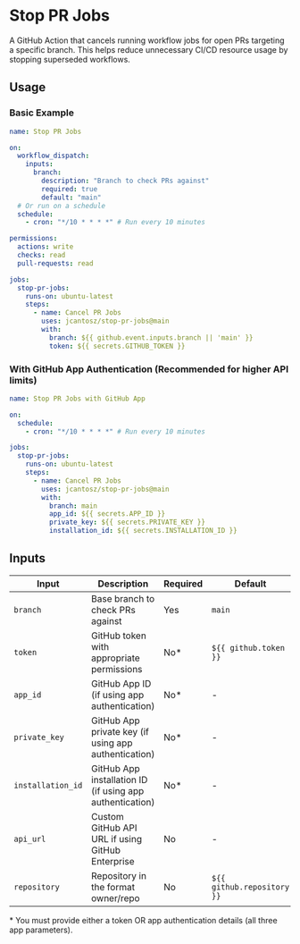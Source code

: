 # Stop PR Jobs

A GitHub Action that cancels running workflow jobs for open PRs targeting a specific branch. This helps reduce unnecessary CI/CD resource usage by stopping superseded workflows.

## Usage

### Basic Example

```yaml
name: Stop PR Jobs

on:
  workflow_dispatch:
    inputs:
      branch:
        description: "Branch to check PRs against"
        required: true
        default: "main"
  # Or run on a schedule
  schedule:
    - cron: "*/10 * * * *" # Run every 10 minutes

permissions:
  actions: write
  checks: read
  pull-requests: read

jobs:
  stop-pr-jobs:
    runs-on: ubuntu-latest
    steps:
      - name: Cancel PR Jobs
        uses: jcantosz/stop-pr-jobs@main
        with:
          branch: ${{ github.event.inputs.branch || 'main' }}
          token: ${{ secrets.GITHUB_TOKEN }}
```

### With GitHub App Authentication (Recommended for higher API limits)

```yaml
name: Stop PR Jobs with GitHub App

on:
  schedule:
    - cron: "*/10 * * * *" # Run every 10 minutes

jobs:
  stop-pr-jobs:
    runs-on: ubuntu-latest
    steps:
      - name: Cancel PR Jobs
        uses: jcantosz/stop-pr-jobs@main
        with:
          branch: main
          app_id: ${{ secrets.APP_ID }}
          private_key: ${{ secrets.PRIVATE_KEY }}
          installation_id: ${{ secrets.INSTALLATION_ID }}
```

## Inputs

| Input             | Description                                              | Required | Default                    |
| ----------------- | -------------------------------------------------------- | -------- | -------------------------- |
| `branch`          | Base branch to check PRs against                         | Yes      | `main`                     |
| `token`           | GitHub token with appropriate permissions                | No\*     | `${{ github.token }}`      |
| `app_id`          | GitHub App ID (if using app authentication)              | No\*     | -                          |
| `private_key`     | GitHub App private key (if using app authentication)     | No\*     | -                          |
| `installation_id` | GitHub App installation ID (if using app authentication) | No\*     | -                          |
| `api_url`         | Custom GitHub API URL if using GitHub Enterprise         | No       | -                          |
| `repository`      | Repository in the format owner/repo                      | No       | `${{ github.repository }}` |

\* You must provide either a token OR app authentication details (all three app parameters).
